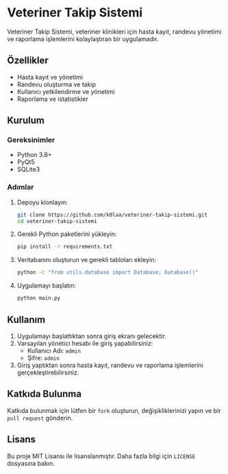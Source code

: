 # Veteriner Takip Sistemi

Veteriner Takip Sistemi, veteriner klinikleri için hasta kayıt, randevu yönetimi ve raporlama işlemlerini kolaylaştıran bir uygulamadır.

## Özellikler

- Hasta kayıt ve yönetimi
- Randevu oluşturma ve takip
- Kullanıcı yetkilendirme ve yönetimi
- Raporlama ve istatistikler

## Kurulum

### Gereksinimler

- Python 3.8+
- PyQt5
- SQLite3

### Adımlar

1. Depoyu klonlayın:

    ```bash
    git clone https://github.com/k0laa/veteriner-takip-sistemi.git
    cd veteriner-takip-sistemi
    ```

2. Gerekli Python paketlerini yükleyin:

    ```bash
    pip install -r requirements.txt
    ```

3. Veritabanını oluşturun ve gerekli tabloları ekleyin:

    ```bash
    python -c "from utils.database import Database; Database()"
    ```

4. Uygulamayı başlatın:

    ```bash
    python main.py
    ```

## Kullanım

1. Uygulamayı başlattıktan sonra giriş ekranı gelecektir.
2. Varsayılan yönetici hesabı ile giriş yapabilirsiniz:
    - Kullanıcı Adı: `admin`
    - Şifre: `admin`
3. Giriş yaptıktan sonra hasta kayıt, randevu ve raporlama işlemlerini gerçekleştirebilirsiniz.

## Katkıda Bulunma

Katkıda bulunmak için lütfen bir `fork` oluşturun, değişikliklerinizi yapın ve bir `pull request` gönderin.

## Lisans

Bu proje MIT Lisansı ile lisanslanmıştır. Daha fazla bilgi için `LICENSE` dosyasına bakın.